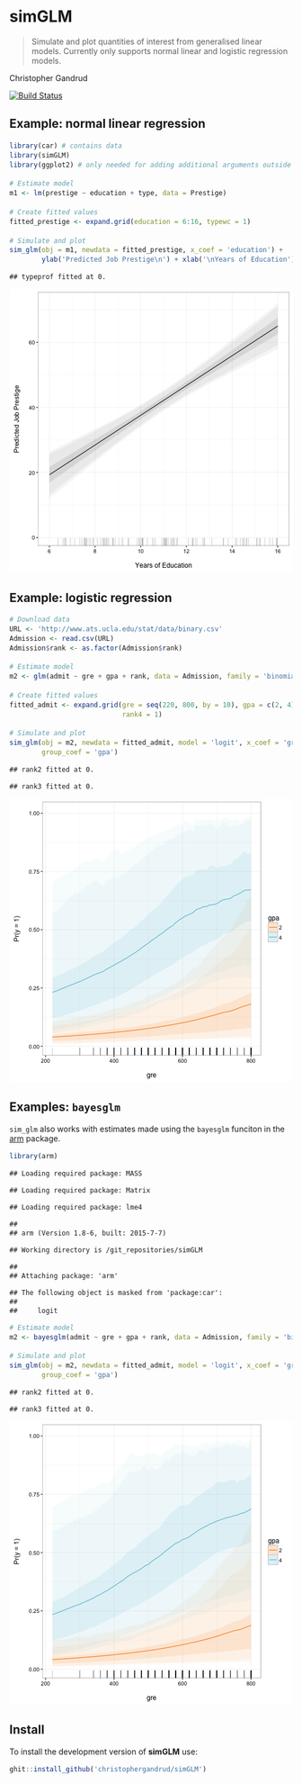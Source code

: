 # simGLM

> Simulate and plot quantities of interest from generalised linear
    models. Currently only supports normal linear and logistic regression models.

Christopher Gandrud

[![Build Status](https://travis-ci.org/christophergandrud/simGLM.svg?branch=master)](https://travis-ci.org/christophergandrud/simGLM)

## Example: normal linear regression


```r
library(car) # contains data
library(simGLM)
library(ggplot2) # only needed for adding additional arguments outside of sim_glm

# Estimate model
m1 <- lm(prestige ~ education + type, data = Prestige)

# Create fitted values
fitted_prestige <- expand.grid(education = 6:16, typewc = 1)

# Simulate and plot
sim_glm(obj = m1, newdata = fitted_prestige, x_coef = 'education') +
        ylab('Predicted Job Prestige\n') + xlab('\nYears of Education')
```

```
## typeprof fitted at 0.
```

![plot of chunk unnamed-chunk-1](figure/unnamed-chunk-1-1.png)

## Example: logistic regression


```r
# Download data
URL <- 'http://www.ats.ucla.edu/stat/data/binary.csv'
Admission <- read.csv(URL)
Admission$rank <- as.factor(Admission$rank)

# Estimate model
m2 <- glm(admit ~ gre + gpa + rank, data = Admission, family = 'binomial')

# Create fitted values
fitted_admit <- expand.grid(gre = seq(220, 800, by = 10), gpa = c(2, 4), 
                            rank4 = 1)

# Simulate and plot
sim_glm(obj = m2, newdata = fitted_admit, model = 'logit', x_coef = 'gre', 
        group_coef = 'gpa')
```

```
## rank2 fitted at 0.
```

```
## rank3 fitted at 0.
```

![plot of chunk unnamed-chunk-2](figure/unnamed-chunk-2-1.png)

## Examples: `bayesglm`

`sim_glm` also works with estimates made using the `bayesglm` funciton in the [arm](https://cran.r-project.org/web/packages/arm/index.html) package.


```r
library(arm)
```

```
## Loading required package: MASS
```

```
## Loading required package: Matrix
```

```
## Loading required package: lme4
```

```
## 
## arm (Version 1.8-6, built: 2015-7-7)
```

```
## Working directory is /git_repositories/simGLM
```

```
## 
## Attaching package: 'arm'
```

```
## The following object is masked from 'package:car':
## 
##     logit
```

```r
# Estimate model
m2 <- bayesglm(admit ~ gre + gpa + rank, data = Admission, family = 'binomial')

# Simulate and plot
sim_glm(obj = m2, newdata = fitted_admit, model = 'logit', x_coef = 'gre', 
        group_coef = 'gpa')
```

```
## rank2 fitted at 0.
```

```
## rank3 fitted at 0.
```

![plot of chunk unnamed-chunk-3](figure/unnamed-chunk-3-1.png)

## Install

To install the development version of **simGLM** use:


```r
ghit::install_github('christophergandrud/simGLM')
```
